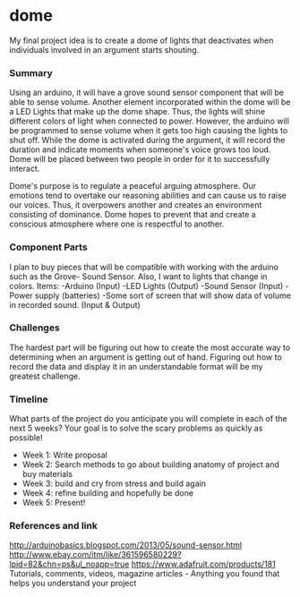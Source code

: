# dome

My final project idea is to create a dome of lights that deactivates when individuals involved in an argument starts shouting.

### Summary

Using an arduino, it will have a grove sound sensor component that will be able to sense volume. Another element incorporated
within the dome will be a LED Lights that make up the dome shape. Thus, the lights will shine different colors of light when 
connected to power. However, the arduino will be programmed to sense volume when it gets too high causing the lights to shut off. 
While the dome is activated during the argument, it will record the duration and indicate moments when someone's voice grows 
too loud. Dome will be placed between two people in order for it to successfully interact. 

Dome's purpose is to regulate a peaceful arguing atmosphere. Our emotions tend to overtake our reasoning abilities and can cause
us to raise our voices. Thus, it overpowers another and creates an environment consisting of dominance. 
Dome hopes to prevent that and create a conscious atmosphere where one is respectful to another. 

### Component Parts

I plan to buy pieces that will be compatible with working with the arduino such as the Grove- Sound Sensor. Also, I 
want to lights that change in colors. 
Items: 
-Arduino (Input)
-LED Lights (Output)
-Sound Sensor (Input)
-Power supply (batteries)
-Some sort of screen that will show data of volume in recorded sound. (Input & Output)

### Challenges

The hardest part will be figuring out how to create the most accurate way to determining when an argument is getting out of 
hand. Figuring out how to record the data and display it in an understandable format will be my greatest challenge. 

### Timeline

What parts of the project do you anticipate you will complete in each of the next 5 weeks? 
Your goal is to solve the scary problems as quickly as possible! 

- Week 1: Write proposal
- Week 2: Search methods to go about building anatomy of project and buy materials
- Week 3: build and cry from stress and build again
- Week 4: refine building and hopefully be done
- Week 5: Present!

### References and link
http://arduinobasics.blogspot.com/2013/05/sound-sensor.html
http://www.ebay.com/itm/like/361596580229?lpid=82&chn=ps&ul_noapp=true
https://www.adafruit.com/products/181
Tutorials, comments, videos, magazine articles - Anything you found that helps you understand your project 
